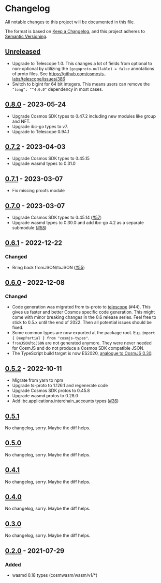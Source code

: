 # Changelog

All notable changes to this project will be documented in this file.

The format is based on [Keep a Changelog](https://keepachangelog.com/en/1.0.0/),
and this project adheres to
[Semantic Versioning](https://semver.org/spec/v2.0.0.html).

## [Unreleased]

- Upgrade to Telescope 1.0. This changes a lot of fields from optional to
  non-optional by utilizing the `(gogoproto.nullable) = false` annotations of
  proto files. See https://github.com/osmosis-labs/telescope/issues/386
- Switch to bigint for 64 bit integers. This means users can remove the
  `"long": "^4.0.0"` dependency in most cases.

## [0.8.0] - 2023-05-24

- Upgrade Cosmos SDK types to 0.47.2 including new modules like group and NFT.
- Upgrade ibc-go types to v7.
- Upgrade to Telescope 0.94.1

## [0.7.2] - 2023-04-03

- Upgrade Cosmos SDK types to 0.45.15
- Upgrade wasmd types to 0.31.0

## [0.7.1] - 2023-03-07

- Fix missing proofs module

## [0.7.0] - 2023-03-07

- Upgrade Cosmos SDK types to 0.45.14 ([#57])
- Upgrade wasmd types to 0.30.0 and add ibc-go 4.2 as a separate submodule
  ([#58])

[#57]: https://github.com/confio/cosmjs-types/pull/57
[#58]: https://github.com/confio/cosmjs-types/pull/58

## [0.6.1] - 2022-12-22

### Changed

- Bring back fromJSON/toJSON ([#55])

[#55]: https://github.com/confio/cosmjs-types/pull/55

## [0.6.0] - 2022-12-08

### Changed

- Code generation was migrated from ts-proto to
  [telescope](https://github.com/osmosis-labs/telescope) (#44). This gives us
  faster and better Cosmos specific code generation. This might come with minor
  breaking changes in the 0.6 release series. Feel free to stick to 0.5.x until
  the end of 2022. Then all potential issues should be fixed.
- Some common types are now exported at the package root. E.g.
  `import { DeepPartial } from "cosmjs-types"`.
- `fromJSON`/`toJSON` are not generated anymore. They were never needed for
  CosmJS and do not produce a Cosmos SDK compatible JSON.
- The TypeScript build target is now ES2020,
  [analogue to CosmJS 0.30](https://github.com/cosmos/cosmjs/issues/1002).

## [0.5.2] - 2022-10-11

- Migrate from yarn to npm
- Upgrade ts-proto to 1.126.1 and regenerate code
- Upgrade Cosmos SDK protos to 0.45.8
- Upgrade wasmd protos to 0.28.0
- Add ibc.applications.interchain_accounts types ([#36])

[#36]: https://github.com/confio/cosmjs-types/issues/36

## [0.5.1]

No changelog, sorry. Maybe the diff helps.

## [0.5.0]

No changelog, sorry. Maybe the diff helps.

## [0.4.1]

No changelog, sorry. Maybe the diff helps.

## [0.4.0]

No changelog, sorry. Maybe the diff helps.

## [0.3.0]

No changelog, sorry. Maybe the diff helps.

## [0.2.0] - 2021-07-29

### Added

- wasmd 0.18 types (cosmwasm/wasm/v1/\*)

[unreleased]: https://github.com/confio/cosmjs-types/compare/v0.8.0...HEAD
[0.8.0]: https://github.com/confio/cosmjs-types/compare/v0.7.2...v0.8.0
[0.7.2]: https://github.com/confio/cosmjs-types/compare/v0.7.1...v0.7.2
[0.7.1]: https://github.com/confio/cosmjs-types/compare/v0.7.0...v0.7.1
[0.7.0]: https://github.com/confio/cosmjs-types/compare/v0.6.1...v0.7.0
[0.6.1]: https://github.com/confio/cosmjs-types/compare/v0.6.0...v0.6.1
[0.6.0]: https://github.com/confio/cosmjs-types/compare/v0.5.2...v0.6.0
[0.5.2]: https://github.com/confio/cosmjs-types/compare/v0.5.1...v0.5.2
[0.5.1]: https://github.com/confio/cosmjs-types/compare/v0.5.0...v0.5.1
[0.5.0]: https://github.com/confio/cosmjs-types/compare/v0.4.1...v0.5.0
[0.4.1]: https://github.com/confio/cosmjs-types/compare/v0.4.0...v0.4.1
[0.4.0]: https://github.com/confio/cosmjs-types/compare/v0.3.0...v0.4.0
[0.3.0]: https://github.com/confio/cosmjs-types/compare/v0.2.0...v0.3.0
[0.2.0]: https://github.com/confio/cosmjs-types/compare/v0.1.0...v0.2.0
